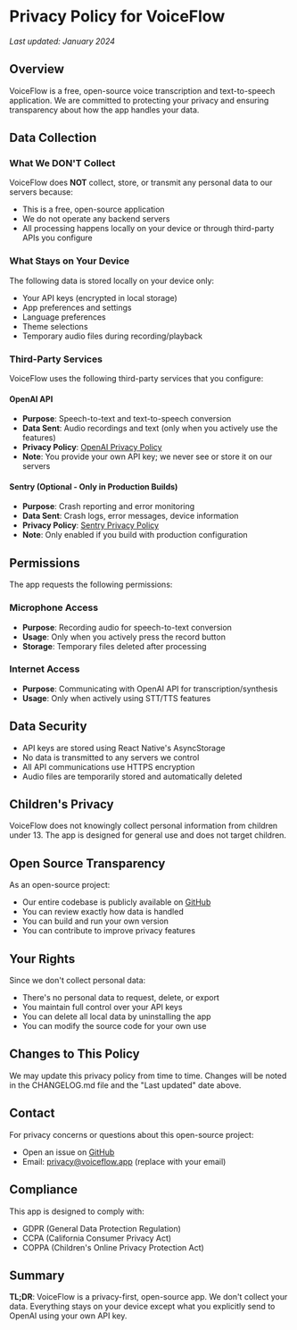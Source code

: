 # Privacy Policy for VoiceFlow

*Last updated: January 2024*

## Overview

VoiceFlow is a free, open-source voice transcription and text-to-speech application. We are committed to protecting your privacy and ensuring transparency about how the app handles your data.

## Data Collection

### What We DON'T Collect

VoiceFlow does **NOT** collect, store, or transmit any personal data to our servers because:
- This is a free, open-source application
- We do not operate any backend servers
- All processing happens locally on your device or through third-party APIs you configure

### What Stays on Your Device

The following data is stored locally on your device only:
- Your API keys (encrypted in local storage)
- App preferences and settings
- Language preferences
- Theme selections
- Temporary audio files during recording/playback

### Third-Party Services

VoiceFlow uses the following third-party services that you configure:

#### OpenAI API
- **Purpose**: Speech-to-text and text-to-speech conversion
- **Data Sent**: Audio recordings and text (only when you actively use the features)
- **Privacy Policy**: [OpenAI Privacy Policy](https://openai.com/privacy/)
- **Note**: You provide your own API key; we never see or store it on our servers

#### Sentry (Optional - Only in Production Builds)
- **Purpose**: Crash reporting and error monitoring
- **Data Sent**: Crash logs, error messages, device information
- **Privacy Policy**: [Sentry Privacy Policy](https://sentry.io/privacy/)
- **Note**: Only enabled if you build with production configuration

## Permissions

The app requests the following permissions:

### Microphone Access
- **Purpose**: Recording audio for speech-to-text conversion
- **Usage**: Only when you actively press the record button
- **Storage**: Temporary files deleted after processing

### Internet Access
- **Purpose**: Communicating with OpenAI API for transcription/synthesis
- **Usage**: Only when actively using STT/TTS features

## Data Security

- API keys are stored using React Native's AsyncStorage
- No data is transmitted to any servers we control
- All API communications use HTTPS encryption
- Audio files are temporarily stored and automatically deleted

## Children's Privacy

VoiceFlow does not knowingly collect personal information from children under 13. The app is designed for general use and does not target children.

## Open Source Transparency

As an open-source project:
- Our entire codebase is publicly available on [GitHub](https://github.com/yourusername/VoiceFlow)
- You can review exactly how data is handled
- You can build and run your own version
- You can contribute to improve privacy features

## Your Rights

Since we don't collect personal data:
- There's no personal data to request, delete, or export
- You maintain full control over your API keys
- You can delete all local data by uninstalling the app
- You can modify the source code for your own use

## Changes to This Policy

We may update this privacy policy from time to time. Changes will be noted in the CHANGELOG.md file and the "Last updated" date above.

## Contact

For privacy concerns or questions about this open-source project:
- Open an issue on [GitHub](https://github.com/yourusername/VoiceFlow/issues)
- Email: privacy@voiceflow.app (replace with your email)

## Compliance

This app is designed to comply with:
- GDPR (General Data Protection Regulation)
- CCPA (California Consumer Privacy Act)
- COPPA (Children's Online Privacy Protection Act)

## Summary

**TL;DR**: VoiceFlow is a privacy-first, open-source app. We don't collect your data. Everything stays on your device except what you explicitly send to OpenAI using your own API key.